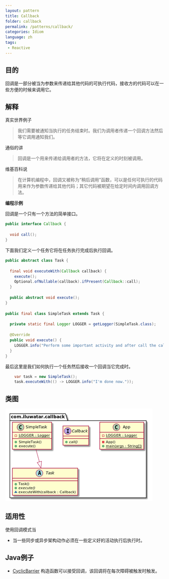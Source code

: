 ```yaml
---
layout: pattern
title: Callback
folder: callback
permalink: /patterns/callback/
categories: Idiom
language: zh
tags:
 - Reactive
---
```


## 目的
回调是一部分被当为参数来传递给其他代码的可执行代码，接收方的代码可以在一些方便的时候来调用它。

## 解释

真实世界例子

> 我们需要被通知当执行的任务结束时。我们为调用者传递一个回调方法然后等它调用通知我们。

通俗的讲


> 回调是一个用来传递给调用者的方法，它将在定义的时刻被调用。 

维基百科说

> 在计算机编程中，回调又被称为“稍后调用”函数，可以是任何可执行的代码用来作为参数传递给其他代码；其它代码被期望在给定时间内调用回调方法。

**编程示例**

回调是一个只有一个方法的简单接口。

```java
public interface Callback {

  void call();
}
```

下面我们定义一个任务它将在任务执行完成后执行回调。

```java
public abstract class Task {

  final void executeWith(Callback callback) {
    execute();
    Optional.ofNullable(callback).ifPresent(Callback::call);
  }

  public abstract void execute();
}

public final class SimpleTask extends Task {

  private static final Logger LOGGER = getLogger(SimpleTask.class);

  @Override
  public void execute() {
    LOGGER.info("Perform some important activity and after call the callback method.");
  }
}
```

最后这里是我们如何执行一个任务然后接收一个回调当它完成时。

```java
    var task = new SimpleTask();
    task.executeWith(() -> LOGGER.info("I'm done now."));
```
## 类图
![alt text](../callback/etc/callback.png "Callback")

## 适用性
使用回调模式当
* 当一些同步或异步架构动作必须在一些定义好的活动执行后执行时。

## Java例子

* [CyclicBarrier](http://docs.oracle.com/javase/7/docs/api/java/util/concurrent/CyclicBarrier.html#CyclicBarrier%28int,%20java.lang.Runnable%29) 构造函数可以接受回调，该回调将在每次障碍被触发时触发。
